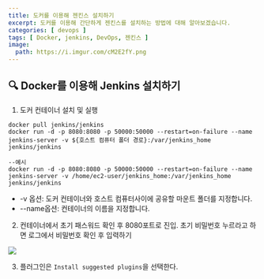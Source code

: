 ```yaml
---
title: 도커를 이용해 젠킨스 설치하기
excerpt: 도커를 이용해 간단하게 젠킨스를 설치하는 방법에 대해 알아보겠습니다.
categories: [ devops ]
tags: [ Docker, jenkins, DevOps, 젠킨스 ]
image:
  path: https://i.imgur.com/cM2E2fY.png
---
```


## 🔍 Docker를 이용해 Jenkins 설치하기
1. 도커 컨테이너 설치 및 실행
```
docker pull jenkins/jenkins
docker run -d -p 8080:8080 -p 50000:50000 --restart=on-failure --name jenkins-server -v ${호스트 컴퓨터 폴더 경로}:/var/jenkins_home jenkins/jenkins

--예시
docker run -d -p 8080:8080 -p 50000:50000 --restart=on-failure --name jenkins-server -v /home/ec2-user/jenkins_home:/var/jenkins_home jenkins/jenkins
```
- -v 옵션: 도커 컨테이너와 호스트 컴퓨터사이에 공유할 마운트 폴더를 지정합니다. 
- --name옵션: 컨테이너의 이름을 지정합니다.


2. 컨테이너에서 초기 패스워드 확인 후 8080포트로 진입. 초기 비밀번호 누르라고 하면 로그에서 비밀번호 확인 후 입력하기
   
![](https://i.imgur.com/YGZeHGw.png)

3. 플러그인은 `Install suggested plugins`을 선택한다.
